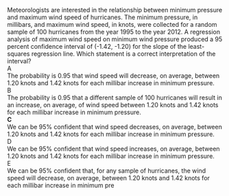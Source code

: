 Meteorologists are interested in the relationship between minimum pressure and maximum wind speed of hurricanes. The minimum pressure, in millibars, and maximum wind speed, in knots, were collected for a random sample of 100 hurricanes from the year 1995 to the year 2012. A regression analysis of maximum wind speed on minimum wind pressure produced a 95 percent confidence interval of (-1.42, -1.20) for the slope of the least-squares regression line. Which statement is a correct interpretation of the interval?  
A  
The probability is 0.95 that wind speed will decrease, on average, between 1.20 knots and 1.42 knots for each millibar increase in minimum pressure.  
B  
The probability is 0.95 that a different sample of 100 hurricanes will result in an increase, on average, of wind speed between 1.20 knots and 1.42 knots for each millibar increase in minimum pressure.  
**C**  
We can be 95% confident that wind speed decreases, on average, between 1.20 knots and 1.42 knots for each millibar increase in minimum pressure.  
D  
We can be 95% confident that wind speed increases, on average, between 1.20 knots and 1.42 knots for each millibar increase in minimum pressure.  
E  
We can be 95% confident that, for any sample of hurricanes, the wind speed will decrease, on average, between 1.20 knots and 1.42 knots for each millibar increase in minimum pre